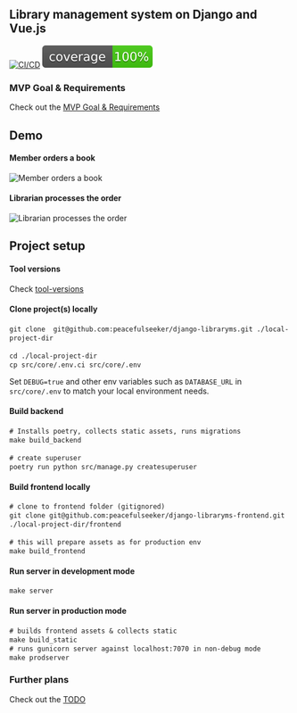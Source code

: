 ## Library management system on Django and Vue.js

[![CI/CD](https://github.com/peacefulseeker/django-libraryms/actions/workflows/main.yml/badge.svg?branch=main)](https://github.com/peacefulseeker/django-libraryms/actions/workflows/main.yml)
[![pytest-cov](./coverage.svg)](https://github.com/peacefulseeker/django-libraryms/actions/workflows/main.yml)

### MVP Goal & Requirements
Check out the [MVP Goal & Requirements](../../wiki/MVP-Goal-&-Requirements)

## Demo
#### Member orders a book
![Member orders a book](demo/demo-member-ui.gif)
#### Librarian processes the order
![Librarian processes the order](demo/demo-librarian-admin.gif)

## Project setup

#### Tool versions
Check [tool-versions](./.tool-versions)

#### Clone project(s) locally
```shell
git clone  git@github.com:peacefulseeker/django-libraryms.git ./local-project-dir

cd ./local-project-dir
cp src/core/.env.ci src/core/.env
```
Set `DEBUG=true` and other env variables such as `DATABASE_URL` in `src/core/.env`
to match your local environment needs.


#### Build backend
```shell
# Installs poetry, collects static assets, runs migrations
make build_backend

# create superuser
poetry run python src/manage.py createsuperuser

```

#### Build frontend locally
```shell
# clone to frontend folder (gitignored)
git clone git@github.com:peacefulseeker/django-libraryms-frontend.git ./local-project-dir/frontend

# this will prepare assets as for production env
make build_frontend
```

#### Run server in development mode
```shell
make server
```

#### Run server in production mode
```shell
# builds frontend assets & collects static
make build_static
# runs gunicorn server against localhost:7070 in non-debug mode
make prodserver
```

### Further plans
Check out the [TODO](../../wiki/TODO)

